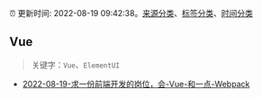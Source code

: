 :alarm_clock: 更新时间: 2022-08-19 09:42:38。[来源分类](../README.md)、[标签分类](../TAGS.md)、[时间分类](../TIMELINE.md)

## Vue


> 关键字：`Vue`、`ElementUI`



- [2022-08-19-求一份前端开发的岗位，会-Vue-和一点-Webpack](https://www.v2ex.com/t/874002) 